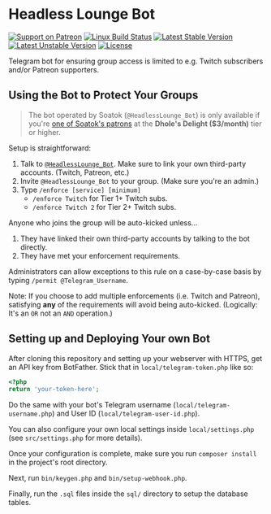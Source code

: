 # Headless Lounge Bot

[![Support on Patreon](https://img.shields.io/endpoint.svg?url=https%3A%2F%2Fshieldsio-patreon.herokuapp.com%2Fsoatok&style=flat)](https://patreon.com/soatok)
[![Linux Build Status](https://travis-ci.org/soatok/headless-lounge-bot.svg?branch=master)](https://travis-ci.org/soatok/headless-lounge-bot)
[![Latest Stable Version](https://poser.pugx.org/soatok/headless-lounge-bot/v/stable)](https://packagist.org/packages/soatok/headless-lounge-bot)
[![Latest Unstable Version](https://poser.pugx.org/soatok/headless-lounge-bot/v/unstable)](https://packagist.org/packages/soatok/headless-lounge-bot)
[![License](https://poser.pugx.org/soatok/headless-lounge-bot/license)](https://packagist.org/packages/soatok/headless-lounge-bot)

Telegram bot for ensuring group access is limited to e.g. Twitch
subscribers and/or Patreon supporters.

## Using the Bot to Protect Your Groups

> The bot operated by Soatok (`@HeadlessLounge_Bot`) is only available
> if you're [one of Soatok's patrons](https://www.patreon.com/soatok)
> at the **Dhole's Delight ($3/month)** tier or higher.

Setup is straightforward:

1. Talk to [`@HeadlessLounge_Bot`](https://t.me/headlesslounge_bot).
   Make sure to link your own third-party accounts.
   (Twitch, Patreon, etc.)
2. Invite `@HeadlessLounge_Bot` to your group. 
   (Make sure you're an admin.)
3. Type `/enforce [service] [minimum]`
   * `/enforce Twitch` for Tier 1+ Twitch subs.
   * `/enforce Twitch 2` for Tier 2+ Twitch subs.

Anyone who joins the group will be auto-kicked unless...

1. They have linked their own third-party accounts by talking to
   the bot directly.
2. They have met your enforcement requirements.

Administrators can allow exceptions to this rule on a case-by-case basis by
typing `/permit @Telegram_Username`.

Note: If you choose to add multiple enforcements (i.e. Twitch and Patreon), 
satisfying **any** of the requirements will avoid being auto-kicked. 
(Logically: It's an `OR` not an `AND` operation.)

## Setting up and Deploying Your own Bot

After cloning this repository and setting up your webserver with HTTPS, get an
API key from BotFather. Stick that in `local/telegram-token.php` like so:

```php
<?php
return 'your-token-here';
``` 

Do the same with your bot's Telegram username (`local/telegram-username.php`)
and User ID  (`local/telegram-user-id.php`).

You can also configure your own local settings inside `local/settings.php` (see
`src/settings.php` for more details).

Once your configuration is complete, make sure you run  `composer install` in
the project's root directory.
 
Next, run `bin/keygen.php` and `bin/setup-webhook.php`.

Finally, run the `.sql` files inside the `sql/` directory to setup the database
tables.
